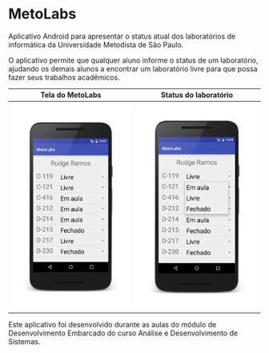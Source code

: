 # MetoLabs

Aplicativo Android para apresentar o status atual dos laboratórios de informática da Universidade Metodista de São Paulo.

O aplicativo permite que qualquer aluno informe o status de um laboratório, ajudando os demais alunos a encontrar um laboratório livre para que possa fazer seus trabalhos acadêmicos.

Tela do MetoLabs             |  Status do laboratório
:-------------------------:|:-------------------------:
![Print1](https://github.com/rafaelsakurai/MetoLabs/blob/master/tela1.png?raw=true)  |  ![Print2](https://github.com/rafaelsakurai/MetoLabs/blob/master/tela2.png?raw=true)

Este aplicativo foi desenvolvido durante as aulas do módulo de Desenvolvimento Embarcado do curso Análise e Desenvolvimento de Sistemas.
